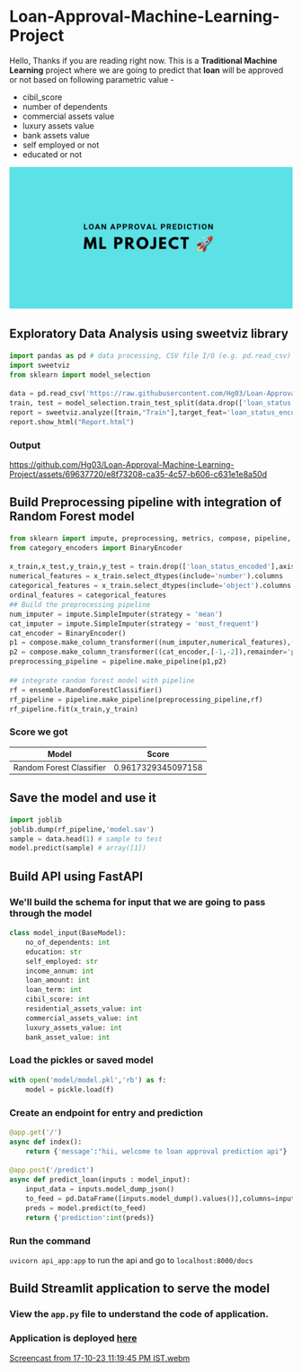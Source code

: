 # Loan-Approval-Machine-Learning-Project

Hello, Thanks if you are reading right now. This is a **Traditional Machine Learning** project where we are going to predict that **loan** will be approved or not based on following parametric value - 

- cibil_score
- number of dependents
- commercial assets value
- luxury assets value
- bank assets value
- self employed or not
- educated or not

![banner](https://github.com/Hg03/Loan-Approval-Machine-Learning-Project/blob/main/assets/20231017_202259_0000.png)

## Exploratory Data Analysis using sweetviz library

```python
import pandas as pd # data processing, CSV file I/O (e.g. pd.read_csv)
import sweetviz
from sklearn import model_selection

data = pd.read_csv('https://raw.githubusercontent.com/Hg03/Loan-Approval-Machine-Learning-Project/main/data/loan_data.csv')
train, test = model_selection.train_test_split(data.drop(['loan_status'],axis=1), test_size=0.3,shuffle=42,stratify=data.loan_status_encoded)
report = sweetviz.analyze([train,"Train"],target_feat='loan_status_encoded')
report.show_html("Report.html")
```

### Output

https://github.com/Hg03/Loan-Approval-Machine-Learning-Project/assets/69637720/e8f73208-ca35-4c57-b606-c631e1e8a50d

## Build Preprocessing pipeline with integration of Random Forest model

```python
from sklearn import impute, preprocessing, metrics, compose, pipeline, tree, ensemble, linear_model
from category_encoders import BinaryEncoder

x_train,x_test,y_train,y_test = train.drop(['loan_status_encoded'],axis=1),test.drop(['loan_status_encoded'],axis=1),train.loan_status_encoded,test.loan_status_encoded
numerical_features = x_train.select_dtypes(include='number').columns
categorical_features = x_train.select_dtypes(include='object').columns
ordinal_features = categorical_features
## Build the preprocessing pipeline
num_imputer = impute.SimpleImputer(strategy = 'mean')
cat_imputer = impute.SimpleImputer(strategy = 'most_frequent')
cat_encoder = BinaryEncoder()
p1 = compose.make_column_transformer((num_imputer,numerical_features),(cat_imputer,['education','self_employed']),remainder='passthrough')
p2 = compose.make_column_transformer((cat_encoder,[-1,-2]),remainder='passthrough')
preprocessing_pipeline = pipeline.make_pipeline(p1,p2)

## integrate random forest model with pipeline
rf = ensemble.RandomForestClassifier()
rf_pipeline = pipeline.make_pipeline(preprocessing_pipeline,rf)
rf_pipeline.fit(x_train,y_train)
```

### Score we got
|Model|Score|
|-----|-----|
|Random Forest Classifier|0.9617329345097158|

## Save the model and use it

```python
import joblib
joblib.dump(rf_pipeline,'model.sav')
sample = data.head(1) # sample to test
model.predict(sample) # array([1])
```

## Build API using FastAPI

### We'll build the schema for input that we are going to pass through the model

```python
class model_input(BaseModel):
    no_of_dependents: int
    education: str
    self_employed: str
    income_annum: int
    loan_amount: int
    loan_term: int
    cibil_score: int
    residential_assets_value: int
    commercial_assets_value: int
    luxury_assets_value: int
    bank_asset_value: int
```

### Load the pickles or saved model

```python
with open('model/model.pkl','rb') as f:    
    model = pickle.load(f)
```

### Create an endpoint for entry and prediction

```python
@app.get('/')
async def index():
    return {'message':"hii, welcome to loan approval prediction api"}

@app.post('/predict')
async def predict_loan(inputs : model_input):
    input_data = inputs.model_dump_json()
    to_feed = pd.DataFrame([inputs.model_dump().values()],columns=inputs.model_dump().keys())
    preds = model.predict(to_feed)
    return {'prediction':int(preds)}
```

### Run the command

`uvicorn api_app:app` to run the api and go to `localhost:8000/docs`

## Build Streamlit application to serve the model 

### View the `app.py` file to understand the code of application.

### Application is deployed [here](https://loan-app.streamlit.app/)


[Screencast from 17-10-23 11:19:45 PM IST.webm](https://github.com/Hg03/Loan-Approval-Machine-Learning-Project/assets/69637720/7974b65b-0dd6-446c-8400-0bdd8ea9024a)


